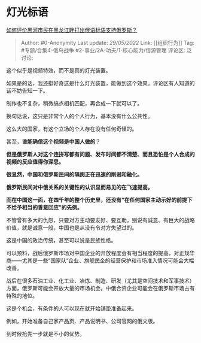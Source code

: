 # 灯光标语
[如何评价黑河市民在黑龙江畔打出俄语标语支持俄罗斯？](https://www.zhihu.com/question/534826722/answer/2505222420)

> Author: #0-Anonymity
> Last update: *29/05/2022*
> Link: [[组织行为]]
> Tag: #专题/合集4-俄乌战争 #2-事业/2A-功夫/1-核心能力/信源管理
> 评论区:
> 泛讨论:

这个似乎是视频特效，而不是真的灯光装置。

如果是的话，我还挺好奇这是什么灯光装置，能做到这个效果。评论区有人知道的话不妨告知一下。

制作也不复杂，稍微搞点相机匹配，再合成一下就可以了。

换句话说，这只是非常个人的个人行为，基本没有什么公共性。

这么大的国家，有这个立场的个人存在没有任何奇怪的。

甚至，**谁能确信这个视频是中国人做的**？

**但是俄罗斯人对这个连拼写都有问题、发布时间都不清楚、而且恐怕是个人合成的视频的反应值得你深思。**

**很显然，中国和俄罗斯民间的隔阂正在迅速的削弱和融化。**

**俄罗斯民间对中俄关系的关键性的认识显而易见的在飞速提高。**

**而在中国这一面，在四千年的整个历史里，还没有“在任何国家主动示好的前提下不给予相当的善意回应”的先例。**

不管曾有多大的仇怨，只要对方主动要友好、要互助，别说有诚意、有巨大的战略价值，就是诚意一般，中国也是从没有令对方失望过的。

这是中国的政治传统，甚至可以说是民族性格。

可以预料，战后俄罗斯市场对中国企业的开放程度会有相当程度的提高，对正规华商——尤其是一些“国家队“企业、旗舰民企的经营保护和市场准入情况可能会大幅改善。

战后在很多石油工业、化工业、冶炼、制造、研发（尤其是空间技术和军事技术）方面，俄罗斯可能会开放大量的市场机会。中俄合资企业可能会在俄罗斯市场占有特殊的地位。

这是个机会，有条件的人可以现在就开始铺垫准备起来。

例如，开始准备自己家产品页、产品说明书、公司官网的俄文版。

到时候抢先一步就是不小的优势。
